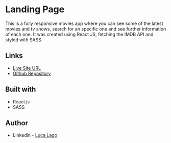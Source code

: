 # Landing Page

This is a fully responsive movies app where you can see some of the latest movies and tv shows, search for an specific one and see further information of each one. It was created using React JS, fetching the IMDB API and styled with SASS.


## Links

- [Live Site URL](https://ll-react-fullmoviesapp.netlify.app/)
- [Github Repository](https://github.com/lkl03/react-fullmovies-app)


## Built with

- React.js
- SASS

## Author

- Linkedin - [Luca Lago](https://www.linkedin.com/in/luca-lago-678434222/)
